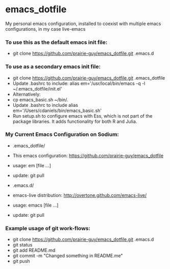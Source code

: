 # emacs_dotfile

My personal emacs configuration, installed to coexist with multiple emacs configurations, in my case live-emacs

### To use this as the default emacs init file:
* git clone https://github.com/prairie-guy/emacs_dotfile.git .emacs.d

### To use as a secondary emacs init file:
 * git clone https://github.com/prairie-guy/emacs_dotfile.git .emacs_dotfile
 * Update .bashrc to include: alias em='/usr/local/bin/emacs -q -l ~/.emacs_dotfile/init.el'
 * Alternatively:
  * cp emacs_basic.sh ~/bin/.
  * Update .bashrc to include alias em='/Users/cdaniels/bin/emacs_basic.sh'
 * Run setup.sh to configure emacs with Ess, which is not part of the package libraries. It adds functionality for both R and Julia.

### My Current Emacs Configuration on Sodium:
* .emacs_dotfile/
 * This emacs configuration: https://github.com/prairie-guy/emacs_dotfile
 * usage:  em [file ...]
 * update: git pull

* .emacs.d/
 * emacs-live distribution: http://overtone.github.com/emacs-live/
 * usage:  emacs [file ...]
 * update: git pull

### Example usage of git work-flows:
* git clone https://github.com/prairie-guy/emacs_dotfile.git .emacs.d
* git status
* git add README.md
* git commit -m "Changed something in README.me"
* git push
